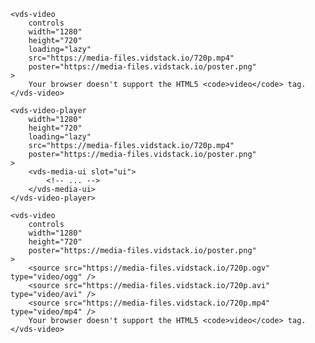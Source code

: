 <script>
import Layout from './_Layout.md'
</script>

<Layout>

```html:copy:slot=usage
<vds-video
	controls
	width="1280"
	height="720"
	loading="lazy"
	src="https://media-files.vidstack.io/720p.mp4"
	poster="https://media-files.vidstack.io/poster.png"
>
	Your browser doesn't support the HTML5 <code>video</code> tag.
</vds-video>
```

```html:copy:slot=player
<vds-video-player
	width="1280"
	height="720"
	loading="lazy"
	src="https://media-files.vidstack.io/720p.mp4"
	poster="https://media-files.vidstack.io/poster.png"
>
	<vds-media-ui slot="ui">
		<!-- ... -->
	</vds-media-ui>
</vds-video-player>
```

```html:copy:slot=multiple-sources
<vds-video
	controls
	width="1280"
	height="720"
	poster="https://media-files.vidstack.io/poster.png"
>
	<source src="https://media-files.vidstack.io/720p.ogv" type="video/ogg" />
	<source src="https://media-files.vidstack.io/720p.avi" type="video/avi" />
	<source src="https://media-files.vidstack.io/720p.mp4" type="video/mp4" />
	Your browser doesn't support the HTML5 <code>video</code> tag.
</vds-video>
```

</Layout>
